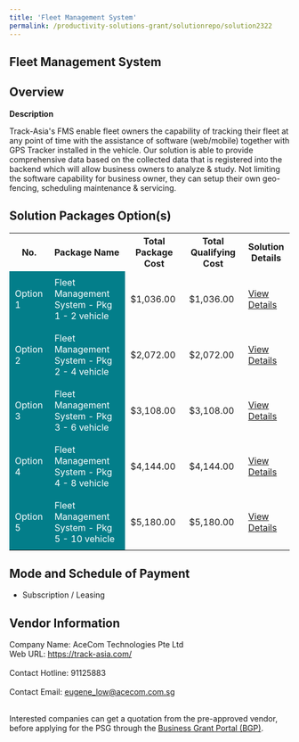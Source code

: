 ```yaml
---
title: 'Fleet Management System'
permalink: /productivity-solutions-grant/solutionrepo/solution2322
---
```


## Fleet Management System

## Overview

**Description**

Track-Asia's FMS enable fleet owners the capability of tracking their fleet at any point of time with the assistance of software (web/mobile) together with GPS Tracker installed in the vehicle. Our solution is able to provide comprehensive data based on the collected data that is registered into the backend which will allow business owners to analyze & study. Not limiting the software capability for business owner, they can setup their own geo-fencing, scheduling maintenance & servicing.

## Solution Packages Option(s)

<table>
<tr>
<th><b>No.</b></th>
<th><b>Package Name</b></th>
<th><b>Total Package Cost</b></th>
<th><b>Total Qualifying Cost</b></th>
<th><b>Solution Details</b></th>
</tr>
<tr>
<td style='padding: 10px; background-color: #037E8A; color: #FFFFFF;'>Option 1</td>
<td style='padding: 10px; background-color: #037E8A; color: #FFFFFF;'>Fleet Management System - Pkg 1 - 2 vehicle</td>
<td style='padding: 10px;'>$1,036.00</td>
<td style='padding: 10px;'>$1,036.00</td>
<td style='padding: 10px;'><a href='https://www.gobusiness.gov.sg/images/psg/Acecom20200635_Desensitised_Annex_3_Part_1.pdf' target='_blank'>View Details</a></td>
</tr>
<tr>
<td style='padding: 10px; background-color: #037E8A; color: #FFFFFF;'>Option 2</td>
<td style='padding: 10px; background-color: #037E8A; color: #FFFFFF;'>Fleet Management System - Pkg 2 - 4 vehicle</td>
<td style='padding: 10px;'>$2,072.00</td>
<td style='padding: 10px;'>$2,072.00</td>
<td style='padding: 10px;'><a href='https://www.gobusiness.gov.sg/images/psg/Acecom20200635_Desensitised_Annex_3_Part_2.pdf' target='_blank'>View Details</a></td>
</tr>
<tr>
<td style='padding: 10px; background-color: #037E8A; color: #FFFFFF;'>Option 3</td>
<td style='padding: 10px; background-color: #037E8A; color: #FFFFFF;'>Fleet Management System - Pkg 3 - 6 vehicle</td>
<td style='padding: 10px;'>$3,108.00</td>
<td style='padding: 10px;'>$3,108.00</td>
<td style='padding: 10px;'><a href='https://www.gobusiness.gov.sg/images/psg/Acecom20200635_Desensitised_Annex_3_Part_3.pdf' target='_blank'>View Details</a></td>
</tr>
<tr>
<td style='padding: 10px; background-color: #037E8A; color: #FFFFFF;'>Option 4</td>
<td style='padding: 10px; background-color: #037E8A; color: #FFFFFF;'>Fleet Management System - Pkg 4 - 8 vehicle</td>
<td style='padding: 10px;'>$4,144.00</td>
<td style='padding: 10px;'>$4,144.00</td>
<td style='padding: 10px;'><a href='https://www.gobusiness.gov.sg/images/psg/Acecom20200635_Desensitised_Annex_3_Part_4.pdf' target='_blank'>View Details</a></td>
</tr>
<tr>
<td style='padding: 10px; background-color: #037E8A; color: #FFFFFF;'>Option 5</td>
<td style='padding: 10px; background-color: #037E8A; color: #FFFFFF;'>Fleet Management System - Pkg 5 - 10 vehicle</td>
<td style='padding: 10px;'>$5,180.00</td>
<td style='padding: 10px;'>$5,180.00</td>
<td style='padding: 10px;'><a href='https://www.gobusiness.gov.sg/images/psg/Acecom20200635_Desensitised_Annex_3_Part_5.pdf' target='_blank'>View Details</a></td>
</tr>
</table>

## Mode and Schedule of Payment

 - Subscription / Leasing

## Vendor Information

 Company Name: AceCom Technologies Pte Ltd<br>Web URL: https://track-asia.com/ <br><br>Contact Hotline: 91125883 <br><br>Contact Email: eugene_low@acecom.com.sg <br><br>

Interested companies can get a quotation from the pre-approved vendor, before applying for the PSG through the <a href='https://www.businessgrants.gov.sg/' target='_blank' rel='noopener'>Business Grant Portal (BGP)</a>.

<script src="/jquery/resize-tables.js"></script>
